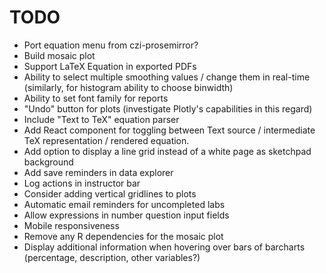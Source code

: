 TODO
====

* Port equation menu from czi-prosemirror?
* Build mosaic plot
* Support LaTeX Equation in exported PDFs
* Ability to select multiple smoothing values / change them in real-time (similarly, for histogram ability to choose binwidth)
* Ability to set font family for reports
* "Undo" button for plots (investigate Plotly's capabilities in this regard)
* Include "Text to TeX" equation parser 
* Add React component for toggling between Text source / intermediate TeX representation / rendered equation. 
* Add option to display a line grid instead of a white page as sketchpad background
* Add save reminders in data explorer 
* Log actions in instructor bar
* Consider adding vertical gridlines to plots
* Automatic email reminders for uncompleted labs
* Allow expressions in number question input fields
* Mobile responsiveness
* Remove any R dependencies for the mosaic plot
* Display additional information when hovering over bars of barcharts (percentage, description, other variables?)
